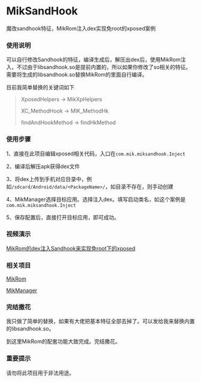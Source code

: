 # MikSandHook
魔改sandhook特征，MikRom注入dex实现免root的xposed案例

### 使用说明
可以自行修改Sandhook的特征，编译生成后，解压出dex后，使用MikRom注入，不过由于libsandhook.so是提前内置的，所以如果你修改了so相关的特征。需要将生成的libsandhook.so替换MikRom的里面自行编译。

目前我简单替换的关键词如下

> XposedHelpers		->		MikXpHelpers
>
> XC_MethodHook	 ->		MIK_MethodHk
>
> findAndHookMethod	->	findHkMethod

### 使用步骤

1、直接在此项目编辑xposed相关代码，入口在`com.mik.miksandhook.Inject`

2、编译后解压apk获得dex文件

3、将dex上传到手机对应目录中，例如`/sdcard/Android/data/<PackageName>/`，如目录不存在，则手动创建

4、MikManager选择目标应用。选择注入dex。填写启动类名，如这个案例是`com.mik.miksandhook.Inject`

5、保存配置后，直接打开目标应用，即可成功。

### 视频演示

[MikRom的dex注入Sandhook来实现免root下的xposed](https://www.bilibili.com/video/BV1k34y1t7Q3/)

### 相关项目

[MikRom](https://github.com/dqzg12300/MikRom)

[MikManager](https://github.com/dqzg12300/MikManager)

### 完结撒花

我只做了简单的替换，如果有大佬把基本特征全部去掉了。可以发给我来替换内置的libsandhook.so。

到这里MikRom的配套功能大致完成。完结撒花。

### 重要提示

请勿将此项目用于非法用途。
